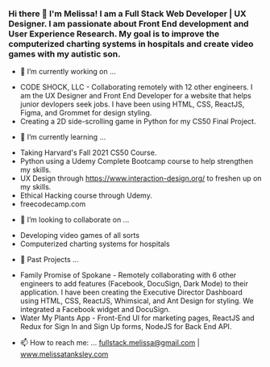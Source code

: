 ### Hi there 👋 I'm Melissa! I am a Full Stack Web Developer | UX Designer. I am passionate about Front End development and User Experience Research. My goal is to improve the computerized charting systems in hospitals and create video games with my autistic son.

- 🔭 I’m currently working on ...
* CODE SHOCK, LLC - Collaborating remotely with 12 other engineers. I am the UX Designer and Front End Developer for a website that helps junior devlopers seek jobs. I have been using HTML, CSS, ReactJS, Figma, and Grommet for design styling. 
* Creating a 2D side-scrolling game in Python for my CS50 Final Project. 

- 🌱 I’m currently learning ...
* Taking Harvard's Fall 2021 CS50 Course.
* Python using a Udemy Complete Bootcamp course to help strengthen my skills.
* UX Design through https://www.interaction-design.org/ to freshen up on my skills. 
* Ethical Hacking course through Udemy.
* freecodecamp.com

- 👯 I’m looking to collaborate on ...
* Developing video games of all sorts
* Computerized charting systems for hospitals

- 👯 Past Projects ...
* Family Promise of Spokane - Remotely collaborating with 6 other engineers to add features (Facebook, DocuSign, Dark Mode) to their application. I have been creating the Executive Director Dashboard using HTML, CSS, ReactJS, Whimsical, and Ant Design for styling. We integrated a Facebook widget and DocuSign.
* Water My Plants App - Front-End UI for marketing pages, ReactJS and Redux for Sign In and Sign Up forms, NodeJS for Back End API. 

- 📫 How to reach me: ... fullstack.melissa@gmail.com | www.melissatanksley.com

